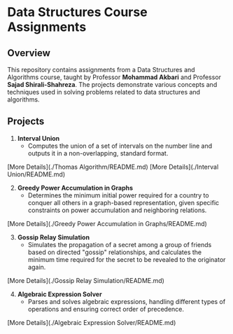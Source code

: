 # Data Structures Course Assignments

## Overview

This repository contains assignments from a Data Structures and Algorithms course, taught by Professor **Mohammad Akbari** and Professor **Sajad Shirali-Shahreza**. The projects demonstrate various concepts and techniques used in solving problems related to data structures and algorithms.

## Projects

1. **Interval Union**
   - Computes the union of a set of intervals on the number line and outputs it in a non-overlapping, standard format.

[More Details](./Thomas Algorithm/README.md)
[More Details](./Interval Union/README.md)

2. **Greedy Power Accumulation in Graphs**
   - Determines the minimum initial power required for a country to conquer all others in a graph-based representation, given specific constraints on power accumulation and neighboring relations.

[More Details](./Greedy Power Accumulation in Graphs/README.md)

3. **Gossip Relay Simulation**
   - Simulates the propagation of a secret among a group of friends based on directed "gossip" relationships, and calculates the minimum time required for the secret to be revealed to the originator again.

[More Details](./Gossip Relay Simulation/README.md)

4. **Algebraic Expression Solver**
   - Parses and solves algebraic expressions, handling different types of operations and ensuring correct order of precedence.

[More Details](./Algebraic Expression Solver/README.md)
